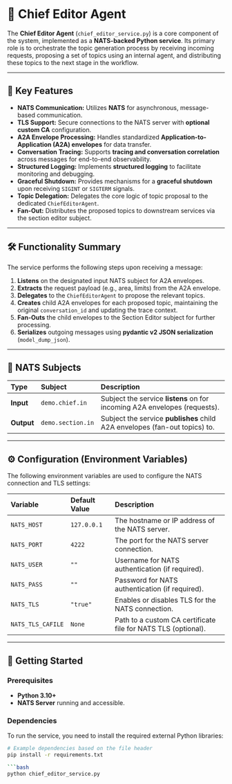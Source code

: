 # 📰 Chief Editor Agent

The **Chief Editor Agent** (`chief_editor_service.py`) is a core component of the system, implemented as a **NATS-backed Python service**. Its primary role is to orchestrate the topic generation process by receiving incoming requests, proposing a set of topics using an internal agent, and distributing these topics to the next stage in the workflow.

---

## 🌟 Key Features

* **NATS Communication:** Utilizes **NATS** for asynchronous, message-based communication.
* **TLS Support:** Secure connections to the NATS server with **optional custom CA** configuration.
* **A2A Envelope Processing:** Handles standardized **Application-to-Application (A2A) envelopes** for data transfer.
* **Conversation Tracing:** Supports **tracing and conversation correlation** across messages for end-to-end observability.
* **Structured Logging:** Implements **structured logging** to facilitate monitoring and debugging.
* **Graceful Shutdown:** Provides mechanisms for a **graceful shutdown** upon receiving `SIGINT` or `SIGTERM` signals.
* **Topic Delegation:** Delegates the core logic of topic proposal to the dedicated `ChiefEditorAgent`.
* **Fan-Out:** Distributes the proposed topics to downstream services via the section editor subject.

---

## 🛠️ Functionality Summary

The service performs the following steps upon receiving a message:

1.  **Listens** on the designated input NATS subject for A2A envelopes.
2.  **Extracts** the request payload (e.g., area, limits) from the A2A envelope.
3.  **Delegates** to the `ChiefEditorAgent` to propose the relevant topics.
4.  **Creates** child A2A envelopes for each proposed topic, maintaining the original `conversation_id` and updating the trace context.
5.  **Fan-Outs** the child envelopes to the Section Editor subject for further processing.
6.  **Serializes** outgoing messages using **pydantic v2 JSON serialization** (`model_dump_json`).

---

## 📡 NATS Subjects

| Type | Subject | Description |
| :--- | :--- | :--- |
| **Input** | `demo.chief.in` | Subject the service **listens** on for incoming A2A envelopes (requests). |
| **Output** | `demo.section.in` | Subject the service **publishes** child A2A envelopes (fan-out topics) to. |

---

## ⚙️ Configuration (Environment Variables)

The following environment variables are used to configure the NATS connection and TLS settings:

| Variable | Default Value | Description |
| :--- | :--- | :--- |
| `NATS_HOST` | `127.0.0.1` | The hostname or IP address of the NATS server. |
| `NATS_PORT` | `4222` | The port for the NATS server connection. |
| `NATS_USER` | `""` | Username for NATS authentication (if required). |
| `NATS_PASS` | `""` | Password for NATS authentication (if required). |
| `NATS_TLS` | `"true"` | Enables or disables TLS for the NATS connection. |
| `NATS_TLS_CAFILE` | `None` | Path to a custom CA certificate file for NATS TLS (optional). |

---

## 🚀 Getting Started

### Prerequisites

* **Python 3.10+**
* **NATS Server** running and accessible.

### Dependencies

To run the service, you need to install the required external Python libraries:

```bash
# Example dependencies based on the file header
pip install -r requirements.txt

```bash
python chief_editor_service.py
